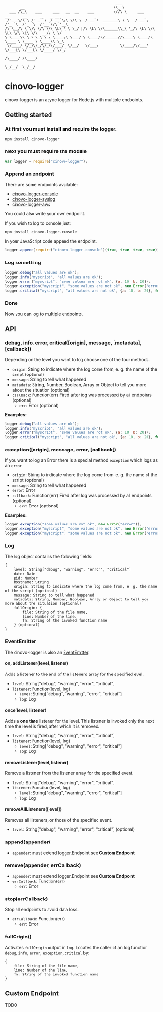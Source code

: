 `````
                                                   ___
       __                                         /\_ \
  ___ /\_\    ___     ___   __  __    ___         \//\ \     ___      __      __      __   _ __
 /'___\/\ \ /' _ `\  / __`\/\ \/\ \  / __`\  _______\ \ \   / __`\  /'_ `\  /'_ `\  /'__`\/\`'__\
/\ \__/\ \ \/\ \/\ \/\ \L\ \ \ \_/ |/\ \L\ \/\______\\_\ \_/\ \L\ \/\ \L\ \/\ \L\ \/\  __/\ \ \/
\ \____\\ \_\ \_\ \_\ \____/\ \___/ \ \____/\/______//\____\ \____/\ \____ \ \____ \ \____\\ \_\
 \/____/ \/_/\/_/\/_/\/___/  \/__/   \/___/          \/____/\/___/  \/___L\ \/___L\ \/____/ \/_/
                                                                      /\____/ /\____/
                                                                      \_/__/  \_/__/
`````

# cinovo-logger

cinovo-logger is an async logger for Node.js with multiple endpoints.

## Getting started

### At first you must install and require the logger.

    npm install cinovo-logger

### Next you must require the module

`````javascript
var logger = require("cinovo-logger");
`````

### Append an endpoint

There are some endpoints available:

* [cinovo-logger-console](https://github.com/cinovo/node-logger-console)
* [cinovo-logger-syslog](https://github.com/cinovo/node-logger-syslog)
* [cinovo-logger-aws](https://github.com/cinovo/node-logger-aws)

You could also write your own endpoint.

If you wish to log to console just:

	npm install cinovo-logger-console

In your JavaScript code append the endpoint.

`````javascript
logger.append(require("cinovo-logger-console")(true, true, true, true));
`````

### Log something

`````javascript
logger.debug("all values are ok");
logger.info("myscript", "all values are ok");
logger.error("myscript", "some values are not ok", {a: 10, b: 20});
logger.exception("myscript", "some values are not ok", new Error("error"));
logger.critical("myscript", "all values are not ok", {a: 10, b: 20}, function(err) { ... });
`````

### Done

Now you can log to multiple endpoints.

## API

### debug, info, error, critical([origin], message, [metadata], [callback])

Depending on the level you want to log choose one of the four methods.

* `origin`: String to indicate where the log come from, e. g. the name of the script (optional)
* `message`: String to tell what happened
* `metadata`: String, Number, Boolean, Array or Object to tell you more about the situation (optional)
* `callback`: Function(err) Fired after log was processed by all endpoints (optional)
    * `err`: Error (optional)

**Examples:**

`````javascript
logger.debug("all values are ok");
logger.info("myscript", "all values are ok");
logger.error("myscript", "some values are not ok", {a: 10, b: 20});
logger.critical("myscript", "all values are not ok", {a: 10, b: 20}, function(err) { ... });
`````

### exception([origin], message, error, [callback])

If you want to log an Error there is a special method `exception` which logs as an `error`

* `origin`: String to indicate where the log come from, e. g. the name of the script (optional)
* `message`: String to tell what happened
* `error`: Error
* `callback`: Function(err) Fired after log was processed by all endpoints (optional)
    * `err`: Error (optional)

**Examples:**

`````javascript
logger.exception("some values are not ok", new Error("error"));
logger.exception("myscript", "some values are not ok", new Error("error"));
logger.exception("myscript", "some values are not ok", new Error("error"), function(err) { ... });
`````

### Log

The log object contains the following fields:

`````
{
	level: String["debug", "warning", "error", "critical"]
	date: Date
	pid: Number
	hostname: String
	origin: String to indicate where the log come from, e. g. the name of the script (optional)
	message: String to tell what happened
	metadata: String, Number, Boolean, Array or Object to tell you more about the situation (optional)
	fullOrigin: {
		file: String of the file name,
		line: Number of the line,
		fn: String of the invoked function name
	} (optional)
}
`````

### EventEmitter

The cinovo-logger is also an [EventEmitter](http://nodejs.org/api/events.html#events_class_events_eventemitter).

#### on, addListener(level, listener)

Adds a listener to the end of the listeners array for the specified evel.

* `level`: String["debug", "warning", "error", "critical"]
* `listener`: Function(level, log)
    * `level`: String["debug", "warning", "error", "critical"]
    * `log`: Log

#### once(level, listener)

Adds a **one time** listener for the level. This listener is invoked only the next time the level is fired, after which it is removed.

* `level`: String["debug", "warning", "error", "critical"]
* `listener`: Function(level, log)
    * `level`: String["debug", "warning", "error", "critical"]
    * `log`: Log

#### removeListener(level, listener)

Remove a listener from the listener array for the specified event.

* `level`: String["debug", "warning", "error", "critical"]
* `listener`: Function(level, log)
    * `level`: String["debug", "warning", "error", "critical"]
    * `log`: Log

#### removeAllListeners([level])

Removes all listeners, or those of the specified event.

* `level`: String["debug", "warning", "error", "critical"] (optional)

### append(appender)

* `appender`: must extend logger.Endpoint see **Custom Endpoint**

### remove(appender, errCallback)

* `appender`: must extend logger.Endpoint see **Custom Endpoint**
* `errCallback`: Function(err)
    * `err`: Error

### stop(errCallback)

Stop all endpoints to avoid data loss.

* `errCallback`: Function(err)
    * `err`: Error

### fullOrigin()

Activates `fullOrigin` output in `log`. Locates the caller of an log function `debug`, `info`, `error`, `exception`, `critical` by:

`````
{
	file: String of the file name,
	line: Number of the line,
	fn: String of the invoked function name
}
`````

## Custom Endpoint

TODO
